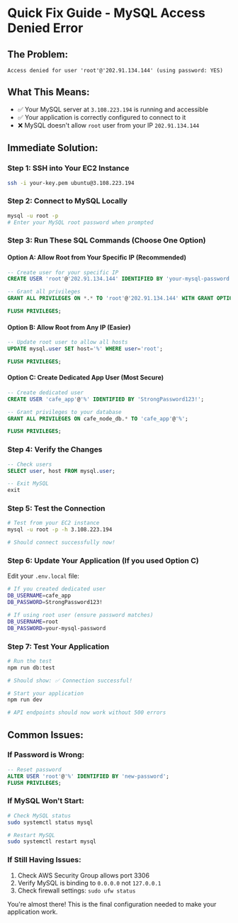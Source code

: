 # Quick Fix Guide - MySQL Access Denied Error

## The Problem:
`Access denied for user 'root'@'202.91.134.144' (using password: YES)`

## What This Means:
- ✅ Your MySQL server at `3.108.223.194` is running and accessible
- ✅ Your application is correctly configured to connect to it
- ❌ MySQL doesn't allow `root` user from your IP `202.91.134.144`

## Immediate Solution:

### Step 1: SSH into Your EC2 Instance
```bash
ssh -i your-key.pem ubuntu@3.108.223.194
```

### Step 2: Connect to MySQL Locally
```bash
mysql -u root -p
# Enter your MySQL root password when prompted
```

### Step 3: Run These SQL Commands (Choose One Option)

#### Option A: Allow Root from Your Specific IP (Recommended)
```sql
-- Create user for your specific IP
CREATE USER 'root'@'202.91.134.144' IDENTIFIED BY 'your-mysql-password';

-- Grant all privileges
GRANT ALL PRIVILEGES ON *.* TO 'root'@'202.91.134.144' WITH GRANT OPTION;

FLUSH PRIVILEGES;
```

#### Option B: Allow Root from Any IP (Easier)
```sql
-- Update root user to allow all hosts
UPDATE mysql.user SET host='%' WHERE user='root';

FLUSH PRIVILEGES;
```

#### Option C: Create Dedicated App User (Most Secure)
```sql
-- Create dedicated user
CREATE USER 'cafe_app'@'%' IDENTIFIED BY 'StrongPassword123!';

-- Grant privileges to your database
GRANT ALL PRIVILEGES ON cafe_node_db.* TO 'cafe_app'@'%';

FLUSH PRIVILEGES;
```

### Step 4: Verify the Changes
```sql
-- Check users
SELECT user, host FROM mysql.user;

-- Exit MySQL
exit
```

### Step 5: Test the Connection
```bash
# Test from your EC2 instance
mysql -u root -p -h 3.108.223.194

# Should connect successfully now!
```

### Step 6: Update Your Application (If you used Option C)
Edit your `.env.local` file:
```bash
# If you created dedicated user
DB_USERNAME=cafe_app
DB_PASSWORD=StrongPassword123!

# If using root user (ensure password matches)
DB_USERNAME=root
DB_PASSWORD=your-mysql-password
```

### Step 7: Test Your Application
```bash
# Run the test
npm run db:test

# Should show: ✅ Connection successful!

# Start your application
npm run dev

# API endpoints should now work without 500 errors
```

## Common Issues:

### If Password is Wrong:
```sql
-- Reset password
ALTER USER 'root'@'%' IDENTIFIED BY 'new-password';
FLUSH PRIVILEGES;
```

### If MySQL Won't Start:
```bash
# Check MySQL status
sudo systemctl status mysql

# Restart MySQL
sudo systemctl restart mysql
```

### If Still Having Issues:
1. Check AWS Security Group allows port 3306
2. Verify MySQL is binding to `0.0.0.0` not `127.0.0.1`
3. Check firewall settings: `sudo ufw status`

You're almost there! This is the final configuration needed to make your application work.

